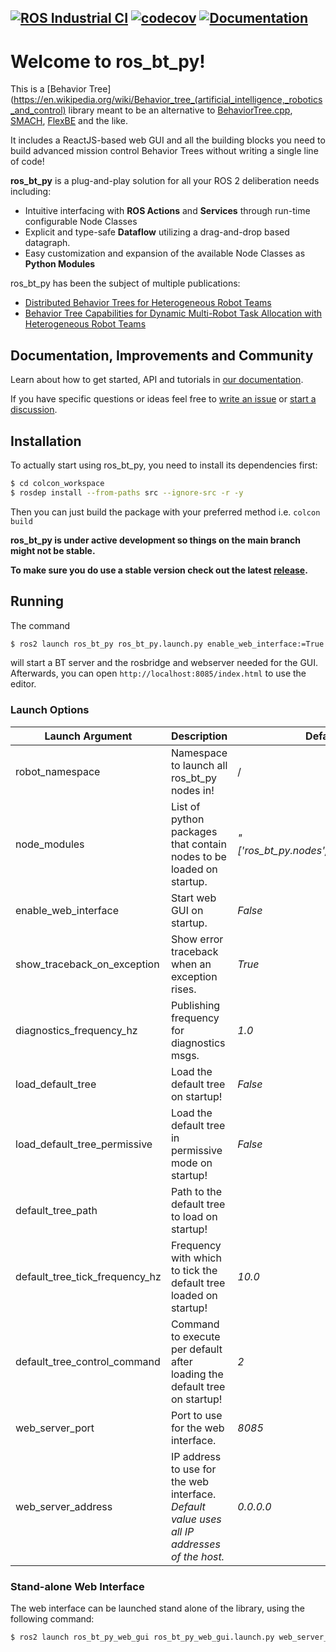 [![ROS Industrial CI](https://github.com/fzi-forschungszentrum-informatik/ros2_ros_bt_py/actions/workflows/industrial_ci.yml/badge.svg)](https://github.com/fzi-forschungszentrum-informatik/ros2_ros_bt_py/actions/workflows/industrial_ci.yml)
[![codecov](https://codecov.io/gh/fzi-forschungszentrum-informatik/ros2_ros_bt_py/graph/badge.svg?token=CRF3GMWWG3)](https://codecov.io/gh/fzi-forschungszentrum-informatik/ros2_ros_bt_py)
[![Documentation](https://img.shields.io/badge/Documentation-Github_Pages-blue)](https://fzi-forschungszentrum-informatik.github.io/ros2_ros_bt_py/index.html)
---

# Welcome to ros_bt_py!

This is a [Behavior Tree](https://en.wikipedia.org/wiki/Behavior_tree_(artificial_intelligence,_robotics_and_control) library meant to be an alternative to [BehaviorTree.cpp](https://www.behaviortree.dev/), [SMACH](http://wiki.ros.org/smach), [FlexBE](http://wiki.ros.org/flexbe) and the like.

It includes a ReactJS-based web GUI and all the building blocks you need to build advanced mission
control Behavior Trees without writing a single line of code!

**ros_bt_py** is a plug-and-play solution for all your ROS 2 deliberation needs including:

* Intuitive interfacing with **ROS Actions** and **Services** through run-time configurable Node Classes
* Explicit and type-safe **Dataflow** utilizing a drag-and-drop based datagraph.
* Easy customization and expansion of the available Node Classes as **Python Modules**

ros_bt_py has been the subject of multiple publications:
* [Distributed Behavior Trees for Heterogeneous Robot Teams](https://arxiv.org/pdf/2309.08253)
* [Behavior Tree Capabilities for Dynamic Multi-Robot Task Allocation with Heterogeneous Robot Teams](https://arxiv.org/pdf/2402.02833)

## Documentation, Improvements and Community

Learn about how to get started, API and tutorials in [our documentation](https://fzi-forschungszentrum-informatik.github.io/ros2_ros_bt_py/index.html).

If you have specific questions or ideas feel free to [write an issue](https://github.com/fzi-forschungszentrum-informatik/ros2_ros_bt_py/issues/new/choose) or [start a discussion](https://github.com/fzi-forschungszentrum-informatik/ros2_ros_bt_py/discussions).

## Installation

To actually start using ros_bt_py, you need to install its dependencies first:

```bash
$ cd colcon_workspace
$ rosdep install --from-paths src --ignore-src -r -y
```

Then you can just build the package with your preferred method i.e. `colcon build`

**ros_bt_py is under active development so things on the main branch might not be stable.**

**To make sure you do use a stable version check out the latest [release](https://github.com/fzi-forschungszentrum-informatik/ros2_ros_bt_py/releases).**

## Running

The command
```bash
$ ros2 launch ros_bt_py ros_bt_py.launch.py enable_web_interface:=True
```

will start a BT server and the rosbridge and webserver needed for the
GUI.
Afterwards, you can open `http://localhost:8085/index.html` to use the editor.

### Launch Options

| **Launch Argument**            | **Description**                                                                             | **Default Value**                             |
|--------------------------------|---------------------------------------------------------------------------------------------|-----------------------------------------------|
| robot_namespace                | Namespace to launch all ros_bt_py nodes in!                                                 | /                                             |
| node_modules                   | List of python packages that contain nodes to be loaded on startup.                         | _"['ros_bt_py.nodes','ros_bt_py.ros_nodes']"_ |
| enable_web_interface           | Start web GUI on startup.                                                                   | _False_                                       |
| show_traceback_on_exception    | Show error traceback when an exception rises.                                               | _True_                                        |
| diagnostics_frequency_hz       | Publishing frequency for diagnostics msgs.                                                  | _1.0_                                         |
| load_default_tree              | Load the default tree on startup!                                                           | _False_                                       |
| load_default_tree_permissive   | Load the default tree in permissive mode on startup!                                        | _False_                                       |
| default_tree_path              | Path to the default tree to load on startup!                                                |                                               |
| default_tree_tick_frequency_hz | Frequency with which to tick the default tree loaded on startup!                            | _10.0_                                        |
| default_tree_control_command   | Command to execute per default after loading the default tree on startup!                   | _2_                                           |
| web_server_port                | Port to use for the web interface.                                                          | _8085_                                        |
| web_server_address             | IP address to use for the web interface. _Default value uses all IP addresses of the host._ | _0.0.0.0_                                     |

### Stand-alone Web Interface

The web interface can be launched stand alone of the library, using the following command:

```bash
$ ros2 launch ros_bt_py_web_gui ros_bt_py_web_gui.launch.py web_server_port:=8085 web_server_address:=0.0.0.0
```
